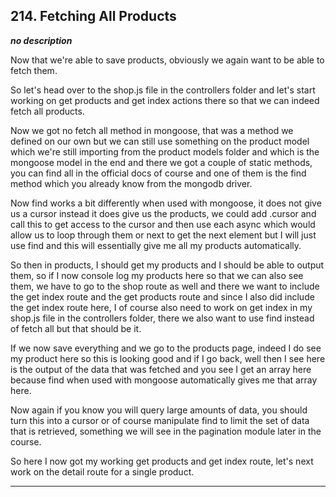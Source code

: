 ## 214. Fetching All Products

<strong><em>no description</em></strong>

Now that we're able to save products, obviously we again want to be able to
fetch them. 

So let's head over to the shop.js file in the controllers folder and let's start
working on get products and get index actions there so that we can indeed fetch
all products. 

Now we got no fetch all method in mongoose, that was a method we defined on our
own but we can still use something on the product model which we're still
importing from the product models folder and which is the mongoose model in the
end and there we got a couple of static methods, you can find all in the
official docs of course and one of them is the find method which you already
know from the mongodb driver. 

Now find works a bit differently when used with mongoose, it does not give us a
cursor instead it does give us the products, we could add .cursor and call this
to get access to the cursor and then use each async which would allow us to loop
through them or next to get the next element but I will just use find and this
will essentially give me all my products automatically. 

So then in products, I should get my products and I should be able to output
them, so if I now console log my products here so that we can also see them, we
have to go to the shop route as well and there we want to include the get index
route and the get products route and since I also did include the get index
route here, I of course also need to work on get index in my shop.js file in the
controllers folder, there we also want to use find instead of fetch all but that
should be it. 

If we now save everything and we go to the products page, indeed I do see my
product here so this is looking good and if I go back, well then I see here is
the output of the data that was fetched  and you see I get an array here because
find when used with mongoose automatically gives me that array here. 

Now again if you know you will query large amounts of data, you should turn this
into a cursor or of course manipulate find to limit the set of data that is
retrieved, something we will see in the pagination module later in the course. 

So here I now got my working get products and get index route, let's next work
on the detail route for a single product. 

---